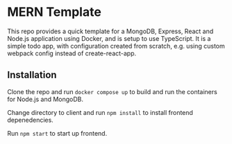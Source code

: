 # MERN Template
This repo provides a quick template for a MongoDB, Express, React and Node.js application using Docker, and is setup to use TypeScript. It is a simple todo app, with configuration created from scratch, e.g. using custom webpack config instead of create-react-app.

## Installation
Clone the repo and run `docker compose up` to build and run the containers for Node.js and MongoDB.

Change directory to client and run `npm install` to install frontend depenedencies.

Run `npm start` to start up frontend.
